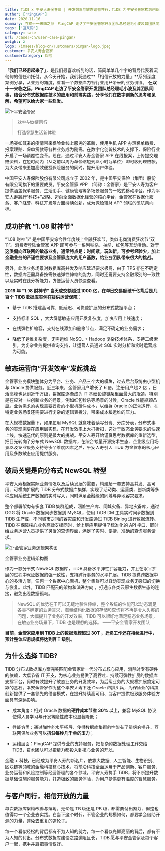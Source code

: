 ```yaml
---
title: TiDB x 平安人寿金管家 | 开发效率与敏态运营并行，TiDB 为平安金管家构筑创新业务的基石
author: ['PingCAP']
date: 2020-11-16
summary: 在双十一来临之际，PingCAP 走访了平安金管家开发团队总经理毛小波及其团队同事，结合分布式数据库技术的应用和前瞻实践，分享他们在数字创新的思考和见解，希望可以给大家一些启发。
tags: ['互联网']
category: case
url: /cases-cn/user-case-pingan/
weight: 2
logo: /images/blog-cn/customers/pingan-logo.jpeg
customer: 平安人寿金管家
customerCategory: 保险
---
```


**「我们已经用起来了」**，是我们最喜欢听到的话，简简单单几个字的背后代表着沉甸甸的信任和托付。从今天开始，我们将通过**「相信开放的力量」**系列深度案例分享，从业务的角度，看看一个数据库为各行业用户带来的业务价值。 **在双十一来临之际，PingCAP 走访了平安金管家开发团队总经理毛小波及其团队同事，结合分布式数据库技术的应用和前瞻实践，分享他们在数字创新的思考和见解，希望可以给大家一些启发。**

![1-平安金管家](media/user-case-pingan/1-平安金管家.jpg)

>效率与敏捷同行
>
>打造智慧生活新体验

一场突如其来的疫情带来保险业线上服务的革新，使用手机 APP 办理保单缴费、报案理赔、保单贷款等各种业务成为刚需。在数字化创新技术的支撑下，保险行业开启了一场颠覆性变革。现在，通过平安人寿金管家 APP 在线报案，上传提交理赔资料，在短时间内（从之前以周为单位缩短到以小时为单位）即可收到理赔款，为大众带来更加高效便捷保险服务的同时，提升用户体验。

中国平安人寿保险股份有限公司成立于 2002 年，是中国平安保险（集团）股份有限公司旗下的重要成员。平安金管家 APP （简称：金管家）是平安人寿为客户提供涵盖保单服务、生活助手、健康管理等多场景服务的一站式移动平台。作为平安人寿践行“科技+”战略、迈向全面数据化经营的核心平台，金管家在数据化服务、客户经营、科技开发等方面持续创新，成为保险理财 APP 领域的领航风向标。

## 成功护航 “1.08 财神节”

“1.08 财神节” 是中国平安综合性年度线上金融狂欢节，类似电商消费狂欢节“双 11”。消费者登陆金管家 APP 即可参与一系列秒杀、抽奖、红包等互动活动。**对于这类偏向互联网的敏态业务，通常特点是：时间紧，玩法新，可参考经验少，加上金融业务的严谨性要求及金管家庞大的用户基数，给业务团队带来很大的挑战。**

另外，此类业务场景对数据库高并发及响应延迟要求极高，由于 TPS 存在不确定性，数据库还需具备按需快速弹性伸缩的能力，同时还需要支持金融级别的一致性以及实时在线分析能力，方便运营人员快速查看。

**2019 年 “1.08 财神节” 当天成交额超过 1000 亿，在单日交易额破千亿背后是几百个 TiDB 数据库实例在提供运营保障：**

- 基于 TiDB 搭建高可靠、低延迟、可快速扩展的分布式数据平台；

- 支持标准 SQL ，大大降低敏态应用开发复杂度，加快应用上线速度；

- 在线弹性扩缩容，支持在线添加和删除节点，满足不确定的业务需求；

- 降低了运维复杂度，无需运维 NoSQL + Hadoop 复杂技术体系，支持二级索引，为复杂业务提供查询支持，让运营人员通过 SQL 实时分析和实时运营成为可能。

## 敏态运营向“开发效率”发起挑战

金管家业务模块整体分为平台、业务、产品三个大的模块，过去后台系统由小型机与 Oracle 提供服务。近三年来，金管家用户增长了 6 倍，注册用户超 2 亿 ，日活高峰也达到近千万级，数据库逐渐成为 IT 基础设施链条里面最大的瓶颈，特别是在应对一些创新业务的场景，例如红包秒杀等场景的时候，Oracle 性能瓶颈凸显。业务需求的实现需要昂贵的小型机硬件成本，以维持 Oracle 的正常运行，在特定业务场景还需要进行复杂的逻辑表拆分，带来成本和运维的压力。

在大规模数据量下，如果使用 MySQL 就意味着读写分离、分库分表，分布式事务的实现需要在应用层实现，在开发效率上大打折扣，这对于敏态业务要求的快速上线，快速迭代的原则是很大的挑战。平安人寿开始谨慎思考数据库的重新选型，把目光转向了分布式 NewSQL 数据库，在综合考量开源技术生态、企业级应用场景以及专业服务支持等多个维度因素之后，平安人寿引入 TiDB 为金管家的核心应用及多数敏态应用提供服务。

## 破局关键是向分布式 NewSQL 转型

平安人寿根据实际业务情况以及后续发展的需要，构建起一套支持高并发、高可用、可横向扩展的 TiDB 分布式数据库集群，实现了活动类、运营类、创新类等多种应用系统生产数据的实时写入，同时满足金融级的同城与异地容灾要求。 

整个部署架构有多套 TiDB 集群组成，涵盖生产库、同城灾备、异地灾备库，通过 OGG 将 Oracle 数据同步数据到 MySQL，使用 TiDB DM 工具实时同步数据到 TiDB 生产库，不同城市之间的容灾库和开发库通过 TiDB Binlog 进行数据流转。TiDB 在保障核心业务高效支撑同时，给上层应用提供了标准化的 API 接口，同时给业务运营人员提供了灵活的查询界面，满足了实时、便捷、准确的查询服务请求。

![2-金管家业务逻辑架构图](media/user-case-pingan/2-金管家业务逻辑架构图.png)

<div class="caption-center">金管家业务逻辑架构图</div>

作为一款分布式 NewSQL 数据库，TiDB 具备水平弹性扩容能力，并且在水平扩展的过程中保证数据的强一致性，支持跨行事务的水平扩展。TiDB 提供跨数据中心的多活方案，任何一个数据中心宕机，整个集群可以自动实现业务无感知的切换与恢复。此外，TiDB 匹配云的架构和演进方向 ，打通与各类云原生数据生态的连接，避免出现数据孤岛。

>NewSQL 的优势在于可以无缝地弹性伸缩，整个系统的性能可以动态满足各类不确定的业务需求，海量结构化数据的存储和查询将不再是令人头疼的问题，大幅提升了业务的开发效率。TiDB 可以很好地满足稳态业务场景，在敏态业务场景下，TiDB 也是理想的选择。   ——平安金管家开发团队 

**目前，金管家应用到 TiDB 上的数据规模超过 30T ，迁移工作还在持续进行中，预计整体应用规模将达到百 T 级别。**

## 为什么选择 TiDB?

TiDB 分布式数据库方案完美匹配金管家新一代分布式核心应用，消除对专有硬件的依赖，大幅节省 IT 开支，为核心业务提供了高吞吐、持续可弹性扩展的数据库支撑平台，同时有效提升了敏态业务的开发效率，为后续业务的大规模扩展奠定可靠的基石。平安金管家作为整个平安人寿下迁 Oracle 的排头兵，为保险业的科技创新提供了一套领先的借鉴模式，在提升持续高可用、为客户提供极致服务体验方面具有深远影响。

- 成本角度：相对 Oracle 数据的**硬件成本节省 30% 以上**，兼容 MySQL 协议使得人员学习与开发等隐性成本也显著降低；

- 性能方面：通过弹性的水平拓展，使得数据库集群的性能有了量级的提升，互联网保险业务可以**抗住每秒几千单的压力**；

- 运维层面：PingCAP 提供专业的支持服务，把复杂的数据处理工作交给 TiDB，技术团队可以把精力都投入到核心业务的开发。

金融 + 科技，已经成为平安人寿的新名⽚，依靠大数据、人工智能、生物识别、区块链等领域的金融科技核心技术，将前沿科技全面运用于产品创新、客户服务、业务运营和风险控制等经营管理的各个领域。平安人寿携手 TiDB，将不断提升数据基础设施的服务能力，打造极致的服务体验，为用户提供更有温度的智慧服务。

## 与客户同行，相信开放的力量

每次数据库架构改善与落地，无论是 TB 级还是 PB 级，都需要付出努力，但这也值得每一个企业去实践。在当下这个时代，不管企业的规模如何，都要学会借助开源的力量，避免去重复的造轮子。

每一个看似轻松的背后都有不为人知的努力，每一个看似光鲜亮丽的背后，都有不为人知的付出。分布式数据库建设之路道阻且长，TiDB 愿与平安金管家及每个客户一起，携手并肩把事情做好。